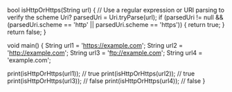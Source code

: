 bool isHttpOrHttps(String url) {
  // Use a regular expression or URI parsing to verify the scheme
  Uri? parsedUri = Uri.tryParse(url);
  if (parsedUri != null && (parsedUri.scheme == 'http' || parsedUri.scheme == 'https')) {
    return true;
  }
  return false;
}

void main() {
  String url1 = 'https://example.com';
  String url2 = 'http://example.com';
  String url3 = 'ftp://example.com';
  String url4 = 'example.com';

  print(isHttpOrHttps(url1)); // true
  print(isHttpOrHttps(url2)); // true
  print(isHttpOrHttps(url3)); // false
  print(isHttpOrHttps(url4)); // false
}
